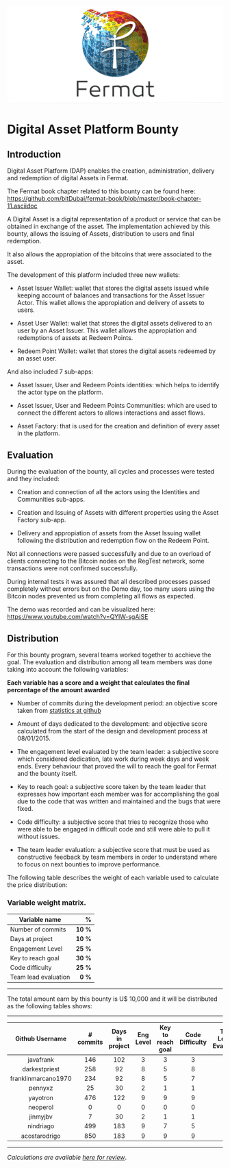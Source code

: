 ![alt text](https://raw.githubusercontent.com/Fermat-ORG/media-kit/master/MediaKit/Logotype/fermat_logo_3D/Fermat_logo_v2_readme_1024x466.png  "Fermat Logo")

# Digital Asset Platform Bounty

## Introduction


Digital Asset Platform (DAP) enables the creation, administration, delivery and redemption of digital Assets in Fermat.

The Fermat book chapter related to this bounty can be found here: https://github.com/bitDubai/fermat-book/blob/master/book-chapter-11.asciidoc

A Digital Asset is a digital representation of a product or service that can be obtained in exchange of the asset. The implementation achieved by this bounty, allows the issuing of Assets, distribution to users and final redemption.

It also allows the appropiation of the bitcoins that were associated to the asset.

The development of this platform included three new wallets:

- Asset Issuer Wallet: wallet that stores the digital assets issued while keeping account of balances and transactions for the Asset Issuer Actor. This wallet allows the appropiation and delivery of assets to users.

- Asset User Wallet: wallet that stores the digital assets delivered to an user by an Asset Issuer. This wallet allows the appropiation and redemptions of assets at Redeem Points.

- Redeem Point Wallet: wallet that stores the digital assets redeemed by an asset user. 


And also included 7 sub-apps:

- Asset Issuer, User and Redeem Points identities: which helps to identify the actor type on the platform.

- Asset Issuer, User and Redeem Points Communities: which are used to connect the different actors to allows interactions and asset flows.

- Asset Factory: that is used for the creation and definition of every asset in the platform.

## Evaluation

During the evaluation of the bounty, all cycles and processes were tested and they included:

- Creation and connection of all the actors using the Identities and Communities sub-apps.

- Creation and Issuing of Assets with different properties using the Asset Factory sub-app.

- Delivery and appropiation of assets from the Asset Issuing wallet following the distribution and redemption flow on the Redeem Point.

Not all connections were passed successfully and due to an overload of clients connecting to the Bitcoin nodes on the RegTest network, some transactions were not confirmed successfully.

During internal tests it was assured that all described processes passed completely without errors but on the Demo day, too many users using the Bitcoin nodes prevented us from completing all flows as expected.

The demo was recorded and can be visualized here: https://www.youtube.com/watch?v=QYlW-sgAiSE


## Distribution

For this bounty program, several teams worked together to acchieve the goal. The evaluation and distribution among all team members was done taking into account the following variables:

**Each variable has a score and a weight that calculates the final percentage of the amount awarded**

- Number of commits during the development period: an objective score taken from [statistics at github](https://github.com/bitDubai/fermat/graphs/contributors)

- Amount of days dedicated to the development: and objective score calculated from the start of the design and development process at 08/01/2015.

- The engagement level evaluated by the team leader: a subjective score which considered dedication, late work during week days and week ends. Every behaviour that proved the will to reach the goal for Fermat and the bounty itself.

- Key to reach goal: a subjective score taken by the team leader that expresses how important each member was for accomplishing the goal due to the code that was written and maintained and the bugs that were fixed.

- Code difficulty: a subjective score that tries to recognize those who were able to be engaged in difficult code and still were able to pull it without issues.

- The team leader evaluation: a subjective score that must be used as constructive feedback by team members in order to understand where to focus on next bounties to improve performance.

The following table describes the weight of each variable used to calculate the price distribution:

### Variable weight matrix.

| Variable name  | % |  
|----|----:|
|Number of commits      |**10 %**|
|Days at project        |**10 %**|
|Engagement Level       |**25 %**|
|Key to reach goal      |**30 %**|
|Code difficulty        |**25 %**|
|Team lead evaluation   |**0 %**|

---

The total amount earn by this bounty is U$ 10,000 and it will be distributed as the following tables shows:

---

| Github Username | # commits | Days in project | Eng Level | Key to reach goal | Code Difficulty | Team Leader Evaluation | Points | % Bounty | U$S |
|:----:|:----:|:----:|:----:|:----:|:----:|:----:|:----:|:----:|:----:|
|javafrank|146|102|3|3|3|4|232|7%|**$732**
|darkestpriest|258|92|8|5|8|7|496|15%|**$1475**
|franklinmarcano1970|234|92|8|5|7|7|468|14%|**$1410**
|pennyxz|25|30|2|1|1|5|97|3%|**$291**
|yayotron|476|122|9|9|9|9|600|20%|**$1971**
|neoperol|0|0|0|0|0|0|0|0%|**$0**
|jinmyjbv|7|30|2|1|1|5|95|3%|**$286**
|nindriago|499|183|9|7|5|7|530|17%|**$1681**
|acostarodrigo|850|183|9|9|9|0|677|22%|**$2152**

---

*Calculations are available [here for review](https://drive.google.com/file/d/0B7orX7X-_kGtZWpCU0JTUm1BSVE/view?usp=sharing)*.
